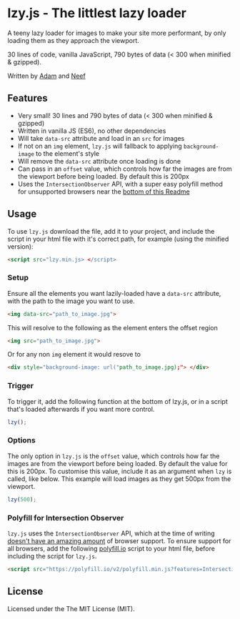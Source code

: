 # lzy.js - The littlest lazy loader
A teeny lazy loader for images to make your site more performant, by only loading them as they approach the viewport.

30 lines of code, vanilla JavaScript, 790 bytes of data (< 300 when minified & gzipped).

Written by [Adam](https://github.com/adamduncan) and [Neef](https://github.com/neefrehman)

## Features
* Very small! 30 lines and 790 bytes of data (< 300 when minified & gzipped)
* Written in vanilla JS (ES6), no other dependencies
* Will take `data-src` attribute and load in an `src` for images
* If not on an `img` element, `lzy.js` will fallback to applying `background-image` to the element's style
* Will remove the `data-src` attribute once loading is done
* Can pass in an `offset` value, which controls how far the images are from the viewport before being loaded. By default this is 200px
* Uses the `IntersectionObserver` API, with a super easy polyfill method for unsupported browsers near the [bottom of this Readme](#polyfill-for-intersection-observer)

## Usage
To use `lzy.js` download the file, add it to your project, and include the script in your html file with it's correct path, for example (using the minified version):
```html
<script src="lzy.min.js> </script>
 ```

### Setup
Ensure all the elements you want lazily-loaded have a `data-src` attribute, with the path to the image you want to use.
```html
<img data-src="path_to_image.jpg">
```
This will resolve to the following as the element enters the offset region
```html
<img src="path_to_image.jpg">
```

Or for any non `img` element it would resove to
```html
<div style="background-image: url("path_to_image.jpg);"> </div>
```

### Trigger
To trigger it, add the following function at the bottom of lzy.js, or in a script that's loaded afterwards if you want more control.
```javascript
lzy();
 ```

### Options
The only option in `lzy.js` is the `offset` value, which controls how far the images are from the viewport before being loaded. By default the value for this is 200px. To customise this value, include it as an argument when `lzy` is called, like below. This example will load images as they get 500px from the viewport.
```javascript
lzy(500);
 ```

### Polyfill for Intersection Observer
`lzy.js` uses the `IntersectionObserver` API, which at the time of writing [doesn't have an amazing amount](https://caniuse.com/#feat=intersectionobserver) of browser support. To ensure support for all browsers, add the following [polyfill.io](https://polyfill.io/) script to your html file, before including the script for `lzy.js`.
```html
<script src="https://polyfill.io/v2/polyfill.min.js?features=IntersectionObserver"> </script>
 ```

## License
Licensed under the The MIT License (MIT).
